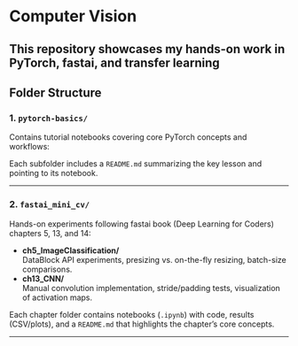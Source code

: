 # Computer Vision 

This repository showcases my hands-on work in PyTorch, fastai, and transfer learning
---
## Folder Structure

### 1. `pytorch-basics/`
Contains tutorial notebooks covering core PyTorch concepts and workflows:

Each subfolder includes a `README.md` summarizing the key lesson and pointing to its notebook.

---

### 2. `fastai_mini_cv/`
Hands-on experiments following fastai book (Deep Learning for Coders) chapters 5, 13, and 14:
- **ch5_ImageClassification/**  
  DataBlock API experiments, presizing vs. on-the-fly resizing, batch-size comparisons.  
- **ch13_CNN/**  
  Manual convolution implementation, stride/padding tests, visualization of activation maps.  

Each chapter folder contains notebooks (`.ipynb`) with code, results (CSV/plots), and a `README.md` that highlights the chapter’s core concepts.

---


